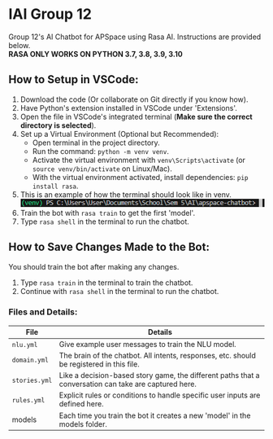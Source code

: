 # IAI Group 12

Group 12's AI Chatbot for APSpace using Rasa AI. Instructions are provided below.  
**RASA ONLY WORKS ON PYTHON 3.7, 3.8, 3.9, 3.10**

## How to Setup in VSCode:

1. Download the code (Or collaborate on Git directly if you know how).
2. Have Python's extension installed in VSCode under 'Extensions'.
3. Open the file in VSCode's integrated terminal (**Make sure the correct directory is selected**). 
4. Set up a Virtual Environment (Optional but Recommended):
   - Open terminal in the project directory.
   - Run the command: `python -m venv venv`.
   - Activate the virtual environment with `venv\Scripts\activate` (or `source venv/bin/activate` on Linux/Mac).
   - With the virtual environment activated, install dependencies: `pip install rasa`.
5. This is an example of how the terminal should look like in venv.
   ![Example Image](images/example.png)
6. Train the bot with `rasa train` to get the first 'model'. 
7. Type `rasa shell` in the terminal to run the chatbot.

## How to Save Changes Made to the Bot:
You should train the bot after making any changes.
1. Type `rasa train` in the terminal to train the chatbot.
2. Continue with `rasa shell` in the terminal to run the chatbot.

### Files and Details:

| File         | Details                                      |
| ------------ | -------------------------------------------- |
| `nlu.yml`     | Give example user messages to train the NLU model. |
| `domain.yml`  | The brain of the chatbot. All intents, responses, etc. should be registered in this file. |
| `stories.yml`  | Like a decision-based story game, the different paths that a conversation can take are captured here. |
| `rules.yml`  | Explicit rules or conditions to handle specific user inputs are defined here.  |
| models  | Each time you train the bot it creates a new 'model' in the models folder. |

